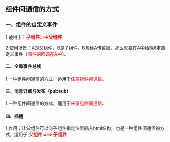 ## 组件间通信的方式

### 一、组件的自定义事件

​		1.适用于：<font color='red'>**子组件===>父组件**</font>

​		2.使用场景：A是父组件，B是子组件，B想给A传数据，那么就要在A中给B绑定自定义事件（<span style="color:red">事件的回调在A中</span>）。

#### 二、全局事件总线

​		1.一种组件间通信的方式，适用于<span style="color:red">任意组件间通信</span>。

#### 三、消息订阅与发布（pubsub）

​	     1.一种组件间通信的方式，适用于<span style="color:red">任意组件间通信</span>。

#### 四、插槽

​		 1.作用：让父组件可以向子组件指定位置插入html结构，也是一种组件间通信的方式，适用于 <strong style="color:red">父组件 ===> 子组件</strong> 